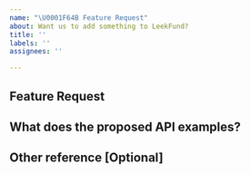 ```yaml
---
name: "\U0001F64B Feature Request"
about: Want us to add something to LeekFund?
title: ''
labels: ''
assignees: ''

---
```


<!--
BUGS: Please use this template.

如果你有任何使用问题或 BUG 都可以提 issues，但请使用这个模板提交你的 issues.
-->

<!---
Thanks for filing an issue 😄 ! Before you submit, please read the following:

Search open/closed issues before submitting since someone might have asked the same thing before!

感谢您提交问题 😄! 在提交之前，请阅读以下内容：

在提交之前搜索打开/关闭的问题，因为之前可能有人问过同样的问题！
-->

## Feature Request

<!---
Please describe the act on of this feature:

  1. What is the usage scenario of this feature?
  2. What does this feature solve for you?

请描述下这个功能的作用：

  1、这个功能的使用场景是什么？
  2、这个功能解决你的什么问题？
-->

## What does the proposed API examples?

<!---
Provide code samples of how the API would work once implemented.

请描述一下你期望这个新功能的 API 是如何使用的，并提供一些代码示例。
-->

## Other reference [Optional]

<!---
If there are other links or screenshots, it is also a good choice

如果有其他链接或截图，也是一个不错的选择
-->
